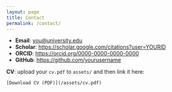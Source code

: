 ```yaml
---
layout: page
title: Contact
permalink: /contact/
---
```


- **Email**: you@university.edu  
- **Scholar**: <https://scholar.google.com/citations?user=YOURID>  
- **ORCID**: <https://orcid.org/0000-0000-0000-0000>  
- **GitHub**: <https://github.com/yourusername>

**CV**: upload your `cv.pdf` to `assets/` and then link it here:

```
[Download CV (PDF)](/assets/cv.pdf)
```
